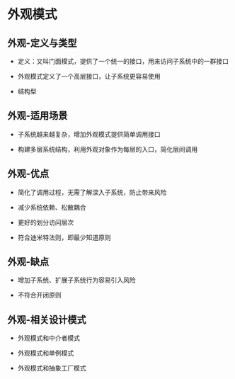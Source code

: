 # 外观模式

## 外观-定义与类型

* 定义：又叫门面模式，提供了一个统一的接口，用来访问子系统中的一群接口

* 外观模式定义了一个高层接口，让子系统更容易使用

* 结构型

## 外观-适用场景

* 子系统越来越复杂，增加外观模式提供简单调用接口

* 构建多层系统结构，利用外观对象作为每层的入口，简化层间调用

## 外观-优点

* 简化了调用过程，无需了解深入子系统，防止带来风险

* 减少系统依赖、松散耦合

* 更好的划分访问层次

* 符合迪米特法则，即最少知道原则

## 外观-缺点

* 增加子系统、扩展子系统行为容易引入风险

* 不符合开闭原则

## 外观-相关设计模式

* 外观模式和中介者模式

* 外观模式和单例模式

* 外观模式和抽象工厂模式
